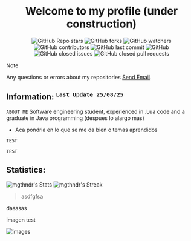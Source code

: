 <div align= "center" >
  <h1 align = "center" >Welcome to my profile (under construction)</h1>
  <p align="center">
  <img alt="GitHub Repo stars" src="https://img.shields.io/github/stars/mgthndr/Mgthndr?style=flat-square">
  <img alt="GitHub forks" src="https://img.shields.io/github/forks/mgthndr/Mgthndr?style=flat-square">
  <img alt="GitHub watchers" src="https://img.shields.io/github/watchers/mgthndr/Mgthndr?style=flat-square">
  <img alt="GitHub contributors" src="https://img.shields.io/github/contributors/mgthndr/Mgthndr?color=blue&style=flat-square">
  <img alt="GitHub last commit" src="https://img.shields.io/github/last-commit/mgthndr/Mgthndr?color=blue&style=flat-square">
  <img alt="GitHub" src="https://img.shields.io/github/license/mgthndr/Mgthndr?color=blue&style=flat-square">
  <img alt="GitHub closed issues" src="https://img.shields.io/github/issues-closed/mgthndr/Mgthndr?color=blue&style=flat-square">
  <img alt="GitHub closed pull requests" src="https://img.shields.io/github/issues-pr-closed/mgthndr/Mgthndr?color=blue&style=flat-square">
<a></a>
</p>
</div>

> [!NOTE]
> Any questions or errors about my repositories [Send Email](https://mail.google.com/mail/u/1/#inbox?compose=CllgCJlHDxcZKFRRgmtTpvCKFfWQxdwtRBvHZsnGrfFTBglsRgrTfnMXcHvZSvTJvSRGzKdDbVV).
>

## Information: <sup>`Last Update 25/08/25`</sup>
`ABOUT ME` Software engineering student, experienced in .Lua code and a graduate in Java programming (despues lo alargo mas)

* Aca pondria en lo que se me da bien o temas aprendidos

 `TEST`  

 `TEST` 

## Statistics:
   ![mgthndr's Stats](https://github-readme-stats.vercel.app/api?username=mgthndr&theme=dark&show_icons=true&hide_border=true&count_private=true) ![mgthndr's Streak](https://github-readme-streak-stats.herokuapp.com/?user=mgthndr&theme=dark&hide_border=true)

> asdfgfsa



dasasas

imagen test

![images](https://github.com/user-attachments/assets/1d666362-70e4-4354-8c7e-2bbfa25995fc)

